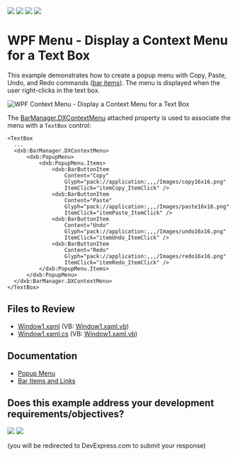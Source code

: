 <!-- default badges list -->
![](https://img.shields.io/endpoint?url=https://codecentral.devexpress.com/api/v1/VersionRange/128640704/24.2.1%2B)
[![](https://img.shields.io/badge/Open_in_DevExpress_Support_Center-FF7200?style=flat-square&logo=DevExpress&logoColor=white)](https://supportcenter.devexpress.com/ticket/details/E1675)
[![](https://img.shields.io/badge/📖_How_to_use_DevExpress_Examples-e9f6fc?style=flat-square)](https://docs.devexpress.com/GeneralInformation/403183)
[![](https://img.shields.io/badge/💬_Leave_Feedback-feecdd?style=flat-square)](#does-this-example-address-your-development-requirementsobjectives)
<!-- default badges end -->

# WPF Menu - Display a Context Menu for a Text Box

This example demonstrates how to create a popup menu with Copy, Paste, Undo, and Redo commands ([bar items](https://docs.devexpress.com/WPF/6553/controls-and-libraries/ribbon-bars-and-menu/bars/populating-bars/items-and-links)). The menu is displayed when the user right-clicks in the text box.

![WPF Context Menu - Display a Context Menu for a Text Box](https://raw.githubusercontent.com/DevExpress-Examples/how-to-create-a-context-menu-with-devexpress-bar-items-e1675/22.2.2%2B/i/wpf-context-menu-devexpress.png)

The [BarManager.DXContextMenu](https://docs.devexpress.com/WPF/DevExpress.Xpf.Bars.BarManager.DXContextMenu) attached property is used to associate the menu with a `TextBox` control:

```xaml
<TextBox
  ...
  <dxb:BarManager.DXContextMenu>
      <dxb:PopupMenu>
          <dxb:PopupMenu.Items>
              <dxb:BarButtonItem
                  Content="Copy"
                  Glyph="pack://application:,,,/Images/copy16x16.png"
                  ItemClick="itemCopy_ItemClick" />
              <dxb:BarButtonItem
                  Content="Paste"
                  Glyph="pack://application:,,,/Images/paste16x16.png"
                  ItemClick="itemPaste_ItemClick" />
              <dxb:BarButtonItem
                  Content="Undo"
                  Glyph="pack://application:,,,/Images/undo16x16.png"
                  ItemClick="itemUndo_ItemClick" />
              <dxb:BarButtonItem
                  Content="Redo"
                  Glyph="pack://application:,,,/Images/redo16x16.png"
                  ItemClick="itemRedo_ItemClick" />
          </dxb:PopupMenu.Items>
      </dxb:PopupMenu>
  </dxb:BarManager.DXContextMenu>
</TextBox>
```

## Files to Review

* [Window1.xaml](./CS/DXContextMenu_Ex/Window1.xaml) (VB: [Window1.xaml.vb](./VB/DXContextMenu_Ex/Window1.xaml.vb))
* [Window1.xaml.cs](./CS/DXContextMenu_Ex/Window1.xaml.cs) (VB: [Window1.xaml.vb](./VB/DXContextMenu_Ex/Window1.xaml.vb))

## Documentation

* [Popup Menu](https://docs.devexpress.com/WPF/DevExpress.Xpf.Bars.PopupMenu)
* [Bar Items and Links](https://docs.devexpress.com/WPF/6553/controls-and-libraries/ribbon-bars-and-menu/bars/populating-bars/items-and-links)
<!-- feedback -->
## Does this example address your development requirements/objectives?

[<img src="https://www.devexpress.com/support/examples/i/yes-button.svg"/>](https://www.devexpress.com/support/examples/survey.xml?utm_source=github&utm_campaign=wpf-context-menu-create&~~~was_helpful=yes) [<img src="https://www.devexpress.com/support/examples/i/no-button.svg"/>](https://www.devexpress.com/support/examples/survey.xml?utm_source=github&utm_campaign=wpf-context-menu-create&~~~was_helpful=no)

(you will be redirected to DevExpress.com to submit your response)
<!-- feedback end -->
